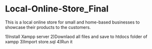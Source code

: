 # Local-Online-Store_Final

This is a local online store for small and home-based businesses to showcase their products to the customers.

1)Install Xampp server 2)Downlaod all files and save to htdocs folder of xampp 3)Import store.sql 4)Run it
